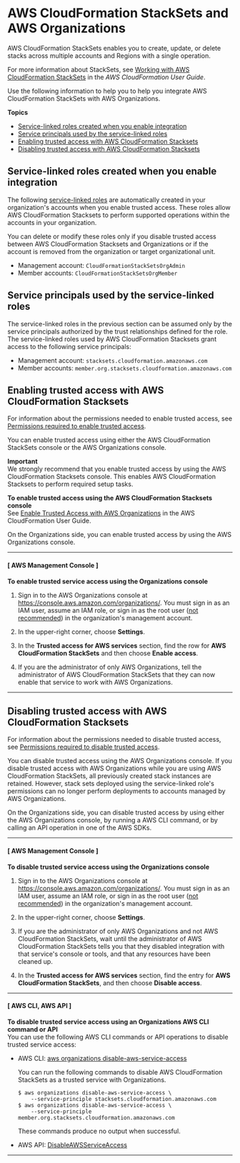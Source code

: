# AWS CloudFormation StackSets and AWS Organizations<a name="services-that-can-integrate-cloudformation"></a>

AWS CloudFormation StackSets enables you to create, update, or delete stacks across multiple accounts and Regions with a single operation\.

For more information about StackSets, see [Working with AWS CloudFormation StackSets](https://docs.aws.amazon.com/AWSCloudFormation/latest/UserGuide/what-is-cfnstacksets.html) in the *AWS CloudFormation User Guide*\.

Use the following information to help you to help you integrate AWS CloudFormation StackSets with AWS Organizations\.

**Topics**
+ [Service\-linked roles created when you enable integration](#integrate-enable-slr-cloudformation)
+ [Service principals used by the service\-linked roles](#integrate-enable-svcprin-cloudformation)
+ [Enabling trusted access with AWS CloudFormation Stacksets](#integrate-enable-ta-cloudformation)
+ [Disabling trusted access with AWS CloudFormation Stacksets](#integrate-disable-ta-cloudformation)

## Service\-linked roles created when you enable integration<a name="integrate-enable-slr-cloudformation"></a>

The following [service\-linked roles](https://docs.aws.amazon.com/IAM/latest/UserGuide/using-service-linked-roles.html) are automatically created in your organization's accounts when you enable trusted access\. These roles allow AWS CloudFormation Stacksets to perform supported operations within the accounts in your organization\.

You can delete or modify these roles only if you disable trusted access between AWS CloudFormation Stacksets and Organizations or if the account is removed from the organization or target organizational unit\.
+ Management account: `CloudFormationStackSetsOrgAdmin`
+ Member accounts: `CloudFormationStackSetsOrgMember`

## Service principals used by the service\-linked roles<a name="integrate-enable-svcprin-cloudformation"></a>

The service\-linked roles in the previous section can be assumed only by the service principals authorized by the trust relationships defined for the role\. The service\-linked roles used by AWS CloudFormation Stacksets grant access to the following service principals:
+ Management account: `stacksets.cloudformation.amazonaws.com`
+ Member accounts: `member.org.stacksets.cloudformation.amazonaws.com`

## Enabling trusted access with AWS CloudFormation Stacksets<a name="integrate-enable-ta-cloudformation"></a>

For information about the permissions needed to enable trusted access, see [Permissions required to enable trusted access](orgs_integrate_services.md#orgs_trusted_access_perms)\.

You can enable trusted access using either the AWS CloudFormation StackSets console or the AWS Organizations console\.

**Important**  
We strongly recommend that you enable trusted access by using the AWS CloudFormation Stacksets console\. This enables AWS CloudFormation Stacksets to perform required setup tasks\.

**To enable trusted access using the AWS CloudFormation Stacksets console**  
See [Enable Trusted Access with AWS Organizations](https://docs.aws.amazon.com/AWSCloudFormation/latest/UserGuide/stacksets-orgs-enable-trusted-access.html) in the AWS CloudFormation User Guide\.

On the Organizations side, you can enable trusted access by using the AWS Organizations console\.

------
#### [ AWS Management Console ]

**To enable trusted service access using the Organizations console**

1. Sign in to the AWS Organizations console at [https://console\.aws\.amazon\.com/organizations/](https://console.aws.amazon.com/organizations/)\. You must sign in as an IAM user, assume an IAM role, or sign in as the root user \([not recommended](https://docs.aws.amazon.com/IAM/latest/UserGuide/best-practices.html#lock-away-credentials)\) in the organization's management account\. 

1. In the upper\-right corner, choose **Settings**\.

1. In the **Trusted access for AWS services** section, find the row for **AWS CloudFormation StackSets** and then choose **Enable access**\.

1. If you are the administrator of only AWS Organizations, tell the administrator of AWS CloudFormation StackSets that they can now enable that service to work with AWS Organizations\.

------

## Disabling trusted access with AWS CloudFormation Stacksets<a name="integrate-disable-ta-cloudformation"></a>

For information about the permissions needed to disable trusted access, see [Permissions required to disable trusted access](orgs_integrate_services.md#orgs_trusted_access_disable_perms)\.

You can disable trusted access using the AWS Organizations console\. If you disable trusted access with AWS Organizations while you are using AWS CloudFormation StackSets, all previously created stack instances are retained\. However, stack sets deployed using the service\-linked role's permissions can no longer perform deployments to accounts managed by AWS Organizations\.

On the Organizations side, you can disable trusted access by using either the AWS Organizations console, by running a AWS CLI command, or by calling an API operation in one of the AWS SDKs\.

------
#### [ AWS Management Console ]

**To disable trusted service access using the Organizations console**

1. Sign in to the AWS Organizations console at [https://console\.aws\.amazon\.com/organizations/](https://console.aws.amazon.com/organizations/)\. You must sign in as an IAM user, assume an IAM role, or sign in as the root user \([not recommended](https://docs.aws.amazon.com/IAM/latest/UserGuide/best-practices.html#lock-away-credentials)\) in the organization's management account\. 

1. In the upper\-right corner, choose **Settings**\.

1. If you are the administrator of only AWS Organizations and not AWS CloudFormation StackSets, wait until the administrator of AWS CloudFormation StackSets tells you that they disabled integration with that service's console or tools, and that any resources have been cleaned up\.

1. In the **Trusted access for AWS services** section, find the entry for **AWS CloudFormation StackSets**, and then choose **Disable access**\.

------
#### [ AWS CLI, AWS API ]

**To disable trusted service access using an Organizations AWS CLI command or API**  
You can use the following AWS CLI commands or API operations to disable trusted service access:
+ AWS CLI: [aws organizations disable\-aws\-service\-access](https://docs.aws.amazon.com/cli/latest/reference/organizations/disable-aws-service-access.html)

  You can run the following commands to disable AWS CloudFormation StackSets as a trusted service with Organizations\.

  ```
  $ aws organizations disable-aws-service-access \
      --service-principle stacksets.cloudformation.amazonaws.com
  $ aws organizations disable-aws-service-access \
      --service-principle member.org.stacksets.cloudformation.amazonaws.com
  ```

  These commands produce no output when successful\.
+ AWS API: [DisableAWSServiceAccess](https://docs.aws.amazon.com/organizations/latest/APIReference/API_DisableAWSServiceAccess.html)

------